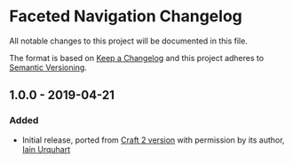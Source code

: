 # Faceted Navigation Changelog

All notable changes to this project will be documented in this file.

The format is based on [Keep a Changelog](http://keepachangelog.com/) and this project adheres to [Semantic Versioning](http://semver.org/).

## 1.0.0 - 2019-04-21
### Added
- Initial release, ported from [Craft 2 version](https://github.com/iainurquhart/FacetedNav_CraftPlugin) with permission by its author, [Iain Urquhart](https://github.com/iainurquhart)
